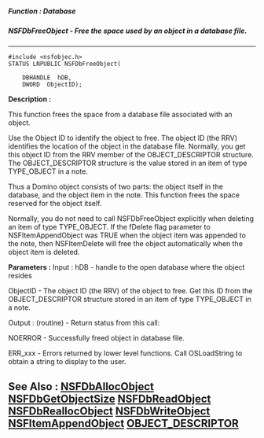##### Function : Database
##### NSFDbFreeObject - Free the space used by an object in a database file.
---
```
#include <nsfobjec.h>
STATUS LNPUBLIC NSFDbFreeObject(

	DBHANDLE  hDB,
	DWORD  ObjectID);
```
**Description :**

This function frees the space from a database file associated with an object. 

Use the Object ID to identify the object to free. The object ID (the RRV) 
identifies the location of the object in the database file. Normally, you get 
this object ID from the RRV member of the OBJECT_DESCRIPTOR structure. The 
OBJECT_DESCRIPTOR structure is the value stored in an item of type TYPE_OBJECT 
in a note. 

Thus a Domino object consists of two parts: the object itself in the database, 
and the object item in the note. This function frees the space reserved for the 
object itself.

Normally, you do not need to call NSFDbFreeObject explicitly when deleting an 
item of type TYPE_OBJECT. If the fDelete flag parameter to NSFItemAppendObject 
was TRUE when the object item was appended to the note, then NSFItemDelete will 
free the object automatically when the object item is deleted.

**Parameters :**
Input :
hDB  -  handle to the open database where the object resides

ObjectID  -  The object ID (the RRV) of the object to free. Get this ID from the OBJECT_DESCRIPTOR structure stored in an item of type TYPE_OBJECT in a note.

Output :
(routine)  -  Return status from this call: 

NOERROR - Successfully freed object in database file.

ERR_xxx - Errors returned by lower level functions. Call OSLoadString to obtain a string to display to the user.



**See Also :**
[NSFDbAllocObject](/reference/Func/NSFDbAllocObject)
[NSFDbGetObjectSize](/reference/Func/NSFDbGetObjectSize)
[NSFDbReadObject](/reference/Func/NSFDbReadObject)
[NSFDbReallocObject](/reference/Func/NSFDbReallocObject)
[NSFDbWriteObject](/reference/Func/NSFDbWriteObject)
[NSFItemAppendObject](/reference/Func/NSFItemAppendObject)
[OBJECT_DESCRIPTOR](/reference/Data/OBJECT_DESCRIPTOR)
---
